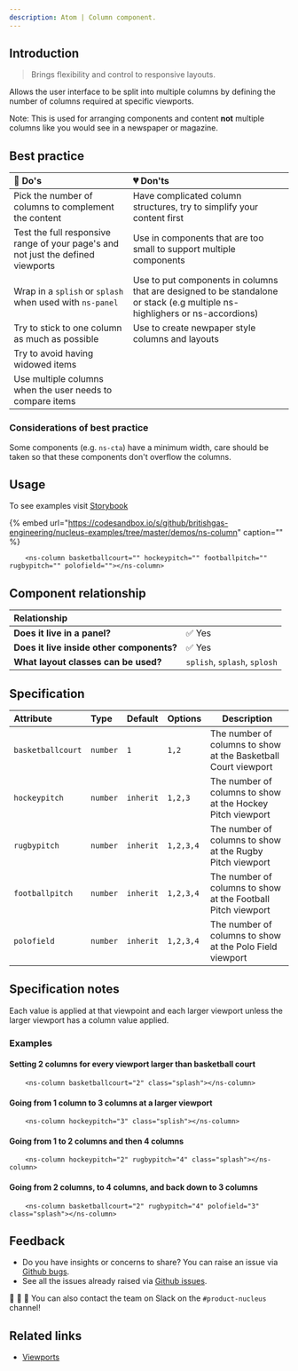```yaml
---
description: Atom | Column component.
---
```


## Introduction

> Brings flexibility and control to responsive layouts.

Allows the user interface to be split into multiple columns by defining the number of columns required at specific viewports.

Note: This is used for arranging components and content **not** multiple columns like you would see in a newspaper or magazine.

## Best practice

| 💚 Do's | 💔 Don'ts |
| :---  | :---  |
| Pick the number of columns to complement the content | Have complicated column structures, try to simplify your content first |
| Test the full responsive range of your page's and not just the defined viewports | Use in components that are too small to support multiple components |
| Wrap in a `splish` or `splash` when used with `ns-panel` | Use to put components in columns that are designed to be standalone or stack (e.g multiple ns-highlighers or ns-accordions) |
| Try to stick to one column as much as possible | Use to create newpaper style columns and layouts |
| Try to avoid having widowed items | |
| Use multiple columns when the user needs to compare items | |

### Considerations of best practice

Some components (e.g. `ns-cta`) have a minimum width, care should be taken so that these components don't overflow the columns.

## Usage

To see examples visit [Storybook](https://britishgas.co.uk/nucleus/demo/index.html?path=/story/ns-column--standard)

{% embed url="https://codesandbox.io/s/github/britishgas-engineering/nucleus-examples/tree/master/demos/ns-column" caption="" %}

```markup
    <ns-column basketballcourt="" hockeypitch="" footballpitch="" rugbypitch="" polofield=""></ns-column>
```

## Component relationship

| **Relationship**|  |
| :---  | :--- |
| **Does it live in a panel?** | ✅ Yes  |
| **Does it live inside other components?** | ✅ Yes |
| **What layout classes can be used?** | `splish`, `splash`, `splosh` |

## Specification

| Attribute | Type | Default | Options | Description |
| :--- | :--- | :--- | :--- |-------------|
| `basketballcourt` | `number` | `1` |  `1,2` | The number of columns to show at the Basketball Court viewport |
| `hockeypitch` | `number` | `inherit` |  `1,2,3` | The number of columns to show at the Hockey Pitch viewport |
| `rugbypitch` | `number` | `inherit` |  `1,2,3,4` | The number of columns to show at the Rugby Pitch viewport |
| `footballpitch` | `number` | `inherit` |  `1,2,3,4` | The number of columns to show at the Football Pitch viewport |
| `polofield` | `number` | `inherit` |  `1,2,3,4` | The number of columns to show at the Polo Field viewport |

## Specification notes

Each value is applied at that viewpoint and each larger viewport unless the larger viewport has a column value applied.

### Examples

#### Setting 2 columns for every viewport larger than basketball court

```markup
    <ns-column basketballcourt="2" class="splash"></ns-column>
```

#### Going from 1 column to 3 columns at a larger viewport

```markup
    <ns-column hockeypitch="3" class="splish"></ns-column>
```

#### Going from 1 to 2 columns and then 4 columns

```markup
    <ns-column hockeypitch="2" rugbypitch="4" class="splash"></ns-column>
```

#### Going from 2 columns, to 4 columns, and back down to 3 columns

```markup
    <ns-column basketballcourt="2" rugbypitch="4" polofield="3" class="splash"></ns-column>
```

## Feedback

* Do you have insights or concerns to share? You can raise an issue via [Github bugs](https://github.com/ConnectedHomes/nucleus/issues/new?assignees=&labels=Bug&template=a--bug-report.md&title=[bug]%20[ns-column]).
* See all the issues already raised via [Github issues](https://github.com/connectedHomes/nucleus/issues?utf8=%E2%9C%93&q=is%3Aopen+is%3Aissue+label%3ABug+[ns-column]).

💩 🎉 🦄 You can also contact the team on Slack on the `#product-nucleus` channel!

## Related links

* [Viewports](https://docs.britishgas.design/foundations/viewports)
